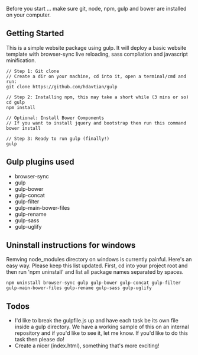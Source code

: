 Before you start ... make sure git, node, npm, gulp and bower are installed on your computer.

## Getting Started
This is a simple website package using gulp. It will deploy a basic website template with browser-sync live reloading, sass compliation and javascript minification.

```
// Step 1: Git clone
// Create a dir on your machine, cd into it, open a terminal/cmd and run:
git clone https://github.com/hdavtian/gulp

// Step 2: Installing npm, this may take a short while (3 mins or so)
cd gulp
npm install

// Optional: Install Bower Components
// If you want to install jquery and bootstrap then run this command
bower install

// Step 3: Ready to run gulp (finally!)
gulp

```

## Gulp plugins used
- browser-sync 
- gulp 
- gulp-bower 
- gulp-concat 
- gulp-filter 
- gulp-main-bower-files 
- gulp-rename 
- gulp-sass 
- gulp-uglify

## Uninstall instructions for windows
Remving node_modules directory on windows is currently painful. Here's an easy way. Please keep this list updated.
First, cd into your project root and then run 'npm uninstall' and list all package names separated by spaces.
```
npm uninstall browser-sync gulp gulp-bower gulp-concat gulp-filter gulp-main-bower-files gulp-rename gulp-sass gulp-uglify
```

## Todos
- I'd like to break the gulpfile.js up and have each task be its own file inside a gulp directory. We have a working sample of this on an internal repository and if you'd like to see it, let me know. If you'd like to do this task then please do!
- Create a nicer (index.html), something that's more exciting!

